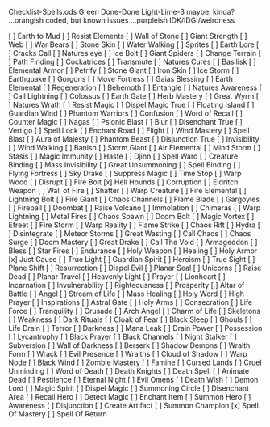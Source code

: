
Checklist-Spells.ods
Green   Done-Done
Light-Lime-3    maybe, kinda?
...orangish     coded, but known issues
...purpleish    IDK/IDGI/weirdness

[ ] Earth to Mud
[ ] Resist Elements
[ ] Wall of Stone
[ ] Giant Strength
[ ] Web
[ ] War Bears
[ ] Stone Skin
[ ] Water Walking
[ ] Sprites
[ ] Earth Lore
[ ] Cracks Call
[ ] Natures eye
[ ] Ice Bolt
[ ] Giant Spiders
[ ] Change Terrain
[ ] Path Finding
[ ] Cockatrices
[ ] Transmute
[ ] Natures Cures
[ ] Basilisk
[ ] Elemental Armor
[ ] Petrify
[ ] Stone Giant
[ ] Iron Skin
[ ] Ice Storm
[ ] Earthquake
[ ] Gorgons
[ ] Move Fortress
[ ] Gaias Blessing
[ ] Earth Elemental
[ ] Regeneration
[ ] Behemoth
[ ] Entangle
[ ] Natures Awareness
[ ] Call Lightning
[ ] Colossus
[ ] Earth Gate
[ ] Herb Mastery
[ ] Great Wyrm
[ ] Natures Wrath
[ ] Resist Magic
[ ] Dispel Magic True
[ ] Floating Island
[ ] Guardian Wind
[ ] Phantom Warriors
[ ] Confusion
[ ] Word of Recall
[ ] Counter Magic
[ ] Nagas
[ ] Psionic Blast
[ ] Blur
[ ] Disenchant True
[ ] Vertigo
[ ] Spell Lock
[ ] Enchant Road
[ ] Flight
[ ] Wind Mastery
[ ] Spell Blast
[ ] Aura of Majesty
[ ] Phantom Beast
[ ] Disjunction True
[ ] Invisibility
[ ] Wind Walking
[ ] Banish
[ ] Storm Giant
[ ] Air Elemental
[ ] Mind Storm
[ ] Stasis
[ ] Magic Immunity
[ ] Haste
[ ] Djinn
[ ] Spell Ward
[ ] Creature Binding
[ ] Mass Invisibility
[ ] Great Unsummoning
[ ] Spell Binding
[ ] Flying Fortress
[ ] Sky Drake
[ ] Suppress Magic
[ ] Time Stop
[ ] Warp Wood
[ ] Disrupt
[ ] Fire Bolt
[x] Hell Hounds
[ ] Corruption
[ ] Eldritch Weapon
[ ] Wall of Fire
[ ] Shatter
[ ] Warp Creature
[ ] Fire Elemental
[ ] Lightning Bolt
[ ] Fire Giant
[ ] Chaos Channels
[ ] Flame Blade
[ ] Gargoyles
[ ] Fireball
[ ] Doombat
[ ] Raise Volcano
[ ] Immolation
[ ] Chimeras
[ ] Warp Lightning
[ ] Metal Fires
[ ] Chaos Spawn
[ ] Doom Bolt
[ ] Magic Vortex
[ ] Efreet
[ ] Fire Storm
[ ] Warp Reality
[ ] Flame Strike
[ ] Chaos Rift
[ ] Hydra
[ ] Disintegrate
[ ] Meteor Storms
[ ] Great Wasting
[ ] Call Chaos
[ ] Chaos Surge
[ ] Doom Mastery
[ ] Great Drake
[ ] Call The Void
[ ] Armageddon
[ ] Bless
[ ] Star Fires
[ ] Endurance
[ ] Holy Weapon
[ ] Healing
[ ] Holy Armor
[x] Just Cause
[ ] True Light
[ ] Guardian Spirit
[ ] Heroism
[ ] True Sight
[ ] Plane Shift
[ ] Resurrection
[ ] Dispel Evil
[ ] Planar Seal
[ ] Unicorns
[ ] Raise Dead
[ ] Planar Travel
[ ] Heavenly Light
[ ] Prayer
[ ] Lionheart
[ ] Incarnation
[ ] Invulnerability
[ ] Righteousness
[ ] Prosperity
[ ] Altar of Battle
[ ] Angel
[ ] Stream of Life
[ ] Mass Healing
[ ] Holy Word
[ ] High Prayer
[ ] Inspirations
[ ] Astral Gate
[ ] Holy Arms
[ ] Consecration
[ ] Life Force
[ ] Tranquility
[ ] Crusade
[ ] Arch Angel
[ ] Charm of Life
[ ] Skeletons
[ ] Weakness
[ ] Dark Rituals
[ ] Cloak of Fear
[ ] Black Sleep
[ ] Ghouls
[ ] Life Drain
[ ] Terror
[ ] Darkness
[ ] Mana Leak
[ ] Drain Power
[ ] Possession
[ ] Lycantrophy
[ ] Black Prayer
[ ] Black Channels
[ ] Night Stalker
[ ] Subversion
[ ] Wall of Darkness
[ ] Berserk
[ ] Shadow Demons
[ ] Wraith Form
[ ] Wrack
[ ] Evil Presence
[ ] Wraiths
[ ] Cloud of Shadow
[ ] Warp Node
[ ] Black Wind
[ ] Zombie Mastery
[ ] Famine
[ ] Cursed Lands
[ ] Cruel Unminding
[ ] Word of Death
[ ] Death Knights
[ ] Death Spell
[ ] Animate Dead
[ ] Pestilence
[ ] Eternal Night
[ ] Evil Omens
[ ] Death Wish
[ ] Demon Lord
[ ] Magic Spirit
[ ] Dispel Magic
[ ] Summoning Circle
[ ] Disenchant Area
[ ] Recall Hero
[ ] Detect Magic
[ ] Enchant Item
[ ] Summon Hero
[ ] Awareness
[ ] Disjunction
[ ] Create Artifact
[ ] Summon Champion
[x] Spell Of Mastery
[ ] Spell Of Return

